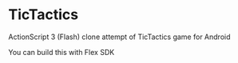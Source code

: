 # TicTactics
ActionScript 3 (Flash) clone attempt of TicTactics game for Android

You can build this with Flex SDK
